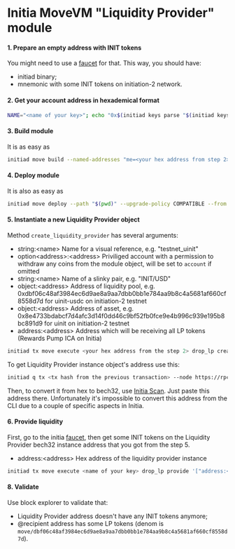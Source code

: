 # Initia MoveVM "Liquidity Provider" module

#### 1. Prepare an empty address with INIT tokens

You might need to use a [faucet](https://faucet.testnet.initia.xyz/) for that.
This way, you should have:

- initiad binary;
- mnemonic with some INIT tokens on initiation-2 network.

#### 2. Get your account address in hexademical format

```bash
NAME="<name of your key>"; echo "0x$(initiad keys parse "$(initiad keys show "$NAME" --output json | jq -r '.address')" --output json | jq -r '.bytes' | tr '[:upper:]' '[:lower:]')"
```

#### 3. Build module

It is as easy as

```bash
initiad move build --named-addresses "me=<your hex address from step 2>"
```

#### 4. Deploy module

It is also as easy as

```bash
initiad move deploy --path "$(pwd)" --upgrade-policy COMPATIBLE --from <name of your key> --gas auto --gas-adjustment 1.5 --gas-prices 0.025uinit --node https://rpc.initiation-2.initia.xyz:443 --chain-id initiation-2
```

#### 5. Instantiate a new Liquidity Provider object

Method `create_liquidity_provider` has several arguments:

- string:\<name\> Name for a visual reference, e.g. "testnet_uinit"
- option\<address\>:\<address\> Priviliged account with a permission to withdraw any coins from the module object, will be set to `account` if omitted
- string:\<name\> Name of a slinky pair, e.g. "INIT/USD"
- object:\<address\> Address of liquidity pool, e.g. 0xdbf06c48af3984ec6d9ae8a9aa7dbb0bb1e784aa9b8c4a5681af660cf8558d7d for uinit-usdc on initiation-2 testnet
- object:\<address\> Address of asset, e.g. 0x8e4733bdabcf7d4afc3d14f0dd46c9bf52fb0fce9e4b996c939e195b8bc891d9 for uinit on initiation-2 testnet
- address:\<address\> Address which will be receiving all LP tokens (Rewards Pump ICA on Initia)

```bash
initiad tx move execute <your hex address from the step 2> drop_lp create_liquidity_provider --args '["string:<name>", "option<address>:null", "string:INIT/USD", "object:<lp_metadata_address>", "object:<input_token_address>", "address:<lp_recepient>"]' --from <name of your key> --node https://rpc.initiation-2.initia.xyz:443 --chain-id initiation-2 --gas auto --gas-adjustment 1.5 --gas-prices 0.025uinit
```

To get Liquidity Provider instance object's address use this:

```bash
initiad q tx <tx hash from the previous transaction> --node https://rpc.initiation-2.initia.xyz:443 -o j | jq '.events[] | select(.attributes[].value | contains("CreateLiquidityProviderEvent")) | .attributes[] | select(.key == "data").value | fromjson.lp_address' | sed 's/\"//g'
```

Then, to convert it from hex to bech32, use [Initia Scan](https://scan.testnet.initia.xyz/initiation-2). Just paste this address there. Unfortunately it's impossible to convert this address from the CLI due to a couple of specific aspects in Initia.

#### 6. Provide liquidity

First, go to the initia [faucet](https://faucet.testnet.initia.xyz/),
then get some INIT tokens on the Liquidity Provider bech32 instance address that you got from the step 5.

- address:\<address\> Hex address of the liquidity provider instance

```bash
initiad tx move execute <name of your key> drop_lp provide '["address:<hex_lp_address>"]' --from <name of your key> --gas auto --gas-adjustment 1.5 --gas-prices 0.025uinit --node https://rpc.initiation-2.initia.xyz:443 --chain-id initiation-2
```

#### 8. Validate

Use block explorer to validate that:

- Liquidity Provider address doesn't have any INIT tokens anymore;
- @recipient address has some LP tokens (denom is
  `move/dbf06c48af3984ec6d9ae8a9aa7dbb0bb1e784aa9b8c4a5681af660cf8558d7d`).
